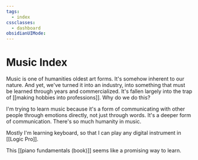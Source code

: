 ```yaml
---
tags:
  - index
cssclasses:
  - dashboard
obsidianUIMode: 
---
```

# Music Index

Music is one of humanities oldest art forms. It's somehow inherent to our nature. And yet, we've turned it into an industry, into something that must be learned through years and commercialized. It's fallen largely into the trap of [[making hobbies into professions]]. Why do we do this?

I'm trying to learn music because it's a form of communicating with other people through emotions directly, not just through words. It's a deeper form of communication. There's so much humanity in music.

Mostly I'm learning keyboard, so that I can play any digital instrument in [[Logic Pro]].

This [[piano fundamentals (book)]] seems like a promising way to learn. 
